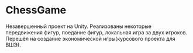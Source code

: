 # ChessGame
 
Незавершенный проект на Unity. Реализованы некоторые передвижения фигур, поедание фигур, локальная игра за двух игроков. Перешёл на создание экономической игры(курсового проекта для ВШЭ).
